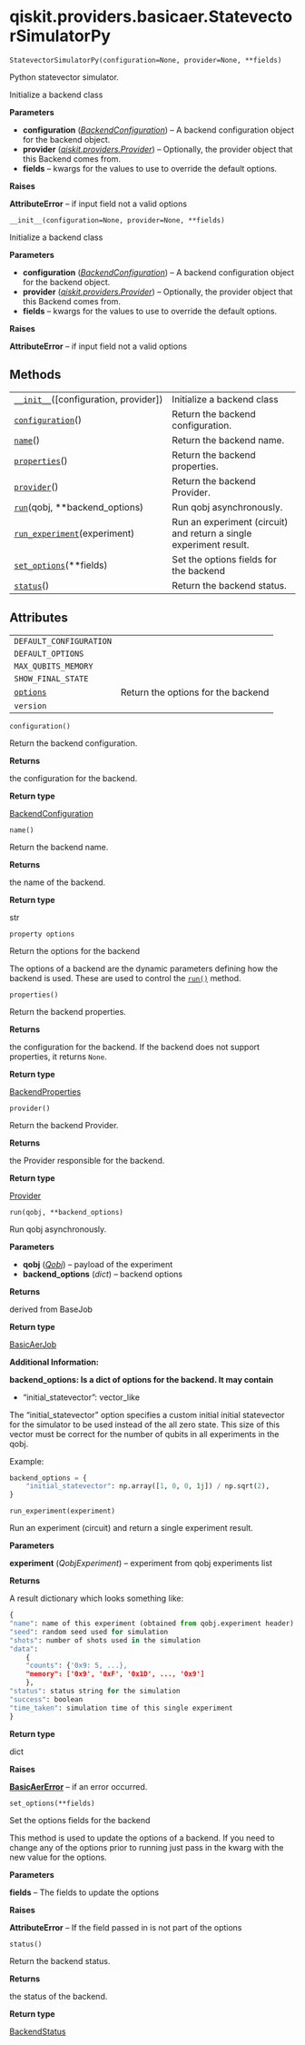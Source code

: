# qiskit.providers.basicaer.StatevectorSimulatorPy

<span id="undefined" />

`StatevectorSimulatorPy(configuration=None, provider=None, **fields)`

Python statevector simulator.

Initialize a backend class

**Parameters**

*   **configuration** ([*BackendConfiguration*](qiskit.providers.models.BackendConfiguration#qiskit.providers.models.BackendConfiguration "qiskit.providers.models.BackendConfiguration")) – A backend configuration object for the backend object.
*   **provider** ([*qiskit.providers.Provider*](qiskit.providers.Provider#qiskit.providers.Provider "qiskit.providers.Provider")) – Optionally, the provider object that this Backend comes from.
*   **fields** – kwargs for the values to use to override the default options.

**Raises**

**AttributeError** – if input field not a valid options

<span id="undefined" />

`__init__(configuration=None, provider=None, **fields)`

Initialize a backend class

**Parameters**

*   **configuration** ([*BackendConfiguration*](qiskit.providers.models.BackendConfiguration#qiskit.providers.models.BackendConfiguration "qiskit.providers.models.BackendConfiguration")) – A backend configuration object for the backend object.
*   **provider** ([*qiskit.providers.Provider*](qiskit.providers.Provider#qiskit.providers.Provider "qiskit.providers.Provider")) – Optionally, the provider object that this Backend comes from.
*   **fields** – kwargs for the values to use to override the default options.

**Raises**

**AttributeError** – if input field not a valid options

## Methods

|                                                                                                                                                                    |                                                                    |
| ------------------------------------------------------------------------------------------------------------------------------------------------------------------ | ------------------------------------------------------------------ |
| [`__init__`](#qiskit.providers.basicaer.StatevectorSimulatorPy.__init__ "qiskit.providers.basicaer.StatevectorSimulatorPy.__init__")(\[configuration, provider])   | Initialize a backend class                                         |
| [`configuration`](#qiskit.providers.basicaer.StatevectorSimulatorPy.configuration "qiskit.providers.basicaer.StatevectorSimulatorPy.configuration")()              | Return the backend configuration.                                  |
| [`name`](#qiskit.providers.basicaer.StatevectorSimulatorPy.name "qiskit.providers.basicaer.StatevectorSimulatorPy.name")()                                         | Return the backend name.                                           |
| [`properties`](#qiskit.providers.basicaer.StatevectorSimulatorPy.properties "qiskit.providers.basicaer.StatevectorSimulatorPy.properties")()                       | Return the backend properties.                                     |
| [`provider`](#qiskit.providers.basicaer.StatevectorSimulatorPy.provider "qiskit.providers.basicaer.StatevectorSimulatorPy.provider")()                             | Return the backend Provider.                                       |
| [`run`](#qiskit.providers.basicaer.StatevectorSimulatorPy.run "qiskit.providers.basicaer.StatevectorSimulatorPy.run")(qobj, \*\*backend\_options)                  | Run qobj asynchronously.                                           |
| [`run_experiment`](#qiskit.providers.basicaer.StatevectorSimulatorPy.run_experiment "qiskit.providers.basicaer.StatevectorSimulatorPy.run_experiment")(experiment) | Run an experiment (circuit) and return a single experiment result. |
| [`set_options`](#qiskit.providers.basicaer.StatevectorSimulatorPy.set_options "qiskit.providers.basicaer.StatevectorSimulatorPy.set_options")(\*\*fields)          | Set the options fields for the backend                             |
| [`status`](#qiskit.providers.basicaer.StatevectorSimulatorPy.status "qiskit.providers.basicaer.StatevectorSimulatorPy.status")()                                   | Return the backend status.                                         |

## Attributes

|                                                                                                                                   |                                    |
| --------------------------------------------------------------------------------------------------------------------------------- | ---------------------------------- |
| `DEFAULT_CONFIGURATION`                                                                                                           |                                    |
| `DEFAULT_OPTIONS`                                                                                                                 |                                    |
| `MAX_QUBITS_MEMORY`                                                                                                               |                                    |
| `SHOW_FINAL_STATE`                                                                                                                |                                    |
| [`options`](#qiskit.providers.basicaer.StatevectorSimulatorPy.options "qiskit.providers.basicaer.StatevectorSimulatorPy.options") | Return the options for the backend |
| `version`                                                                                                                         |                                    |

<span id="undefined" />

`configuration()`

Return the backend configuration.

**Returns**

the configuration for the backend.

**Return type**

[BackendConfiguration](qiskit.providers.models.BackendConfiguration#qiskit.providers.models.BackendConfiguration "qiskit.providers.models.BackendConfiguration")

<span id="undefined" />

`name()`

Return the backend name.

**Returns**

the name of the backend.

**Return type**

str

<span id="undefined" />

`property options`

Return the options for the backend

The options of a backend are the dynamic parameters defining how the backend is used. These are used to control the [`run()`](#qiskit.providers.basicaer.StatevectorSimulatorPy.run "qiskit.providers.basicaer.StatevectorSimulatorPy.run") method.

<span id="undefined" />

`properties()`

Return the backend properties.

**Returns**

the configuration for the backend. If the backend does not support properties, it returns `None`.

**Return type**

[BackendProperties](qiskit.providers.models.BackendProperties#qiskit.providers.models.BackendProperties "qiskit.providers.models.BackendProperties")

<span id="undefined" />

`provider()`

Return the backend Provider.

**Returns**

the Provider responsible for the backend.

**Return type**

[Provider](qiskit.providers.Provider#qiskit.providers.Provider "qiskit.providers.Provider")

<span id="undefined" />

`run(qobj, **backend_options)`

Run qobj asynchronously.

**Parameters**

*   **qobj** ([*Qobj*](qiskit.qobj.Qobj#qiskit.qobj.Qobj "qiskit.qobj.Qobj")) – payload of the experiment
*   **backend\_options** (*dict*) – backend options

**Returns**

derived from BaseJob

**Return type**

[BasicAerJob](qiskit.providers.basicaer.BasicAerJob#qiskit.providers.basicaer.BasicAerJob "qiskit.providers.basicaer.BasicAerJob")

**Additional Information:**

**backend\_options: Is a dict of options for the backend. It may contain**

*   “initial\_statevector”: vector\_like

The “initial\_statevector” option specifies a custom initial initial statevector for the simulator to be used instead of the all zero state. This size of this vector must be correct for the number of qubits in all experiments in the qobj.

Example:

```python
backend_options = {
    "initial_statevector": np.array([1, 0, 0, 1j]) / np.sqrt(2),
}
```

<span id="undefined" />

`run_experiment(experiment)`

Run an experiment (circuit) and return a single experiment result.

**Parameters**

**experiment** (*QobjExperiment*) – experiment from qobj experiments list

**Returns**

A result dictionary which looks something like:

```python
{
"name": name of this experiment (obtained from qobj.experiment header)
"seed": random seed used for simulation
"shots": number of shots used in the simulation
"data":
    {
    "counts": {'0x9: 5, ...},
    "memory": ['0x9', '0xF', '0x1D', ..., '0x9']
    },
"status": status string for the simulation
"success": boolean
"time_taken": simulation time of this single experiment
}
```

**Return type**

dict

**Raises**

[**BasicAerError**](qiskit.providers.basicaer.BasicAerError#qiskit.providers.basicaer.BasicAerError "qiskit.providers.basicaer.BasicAerError") – if an error occurred.

<span id="undefined" />

`set_options(**fields)`

Set the options fields for the backend

This method is used to update the options of a backend. If you need to change any of the options prior to running just pass in the kwarg with the new value for the options.

**Parameters**

**fields** – The fields to update the options

**Raises**

**AttributeError** – If the field passed in is not part of the options

<span id="undefined" />

`status()`

Return the backend status.

**Returns**

the status of the backend.

**Return type**

[BackendStatus](qiskit.providers.models.BackendStatus#qiskit.providers.models.BackendStatus "qiskit.providers.models.BackendStatus")
